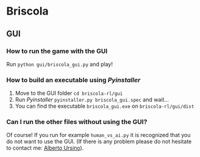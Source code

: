# Briscola

## GUI

### How to run the game with the GUI

Run `python gui/briscola_gui.py` and play!

### How to build an executable using *Pyinstaller*

1. Move to the GUI folder `cd briscola-rl/gui`
2. Run *Pyinstaller* `pyinstaller.py briscola_gui.spec` and wait...
3. You can find the executable `briscola_gui.exe` on `briscola-rl/gui/dist`

### Can I run the other files without using the GUI?    

Of course! If you run for example `human_vs_ai.py` it is recognized that you do not
want to use the GUI. (If there is any problem please do not hesitate to contact
me: [Alberto Ursino](mailto:albertoursino98@gmail.com?subject=[GitHub]%20Gui%20Briscola)).
 

